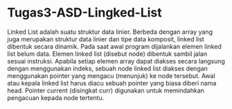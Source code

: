 # Tugas3-ASD-Lingked-List
Linked List adalah suatu struktur data linier. Berbeda dengan array yang juga merupakan struktur data linier dan tipe data komposit, linked list dibentuk secara dinamik. Pada saat awal program dijalankan elemen linked list belum data. Elemen linked list (disebut node) dibentuk sambil jalan sesuai instruksi. Apabila setiap elemen array dapat diakses secara langsung dengan menggunakan indeks, sebuah node linked list diakses dengan menggunakan pointer yang mengacu (menunjuk) ke node tersebut. Awal atau kepala linked list harus diacu sebuah pointer yang biasa diberi nama head. Pointer current (disingkat curr) digunakan untuk memindahkan pengacuan kepada node tertentu.
